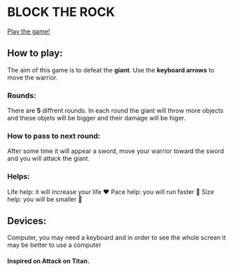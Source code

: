 # BLOCK THE ROCK

[Play the game!](http://somecoolsite.com)

## How to play:
The aim of this game is to defeat the **giant**. 
Use the **keyboard arrows** to move the warrior. 

### Rounds:
There are **5** diffrent rounds.
In each round the giant will throw more objects and these objets will be bigger and their damage will be higer. 

### How to pass to next round:
After some time it will appear a sword, move your warrior toward the sword and you will attack the giant.

### Helps:
Life help: it will increase your life :heart:
Pace help: you will run faster :shoe:
Size help: you will be smaller :tophat:

## Devices:
Computer, you may need a keyboard and in order to see the whole screen it may be better to use a computer

#### Inspired on Attack on Titan. 